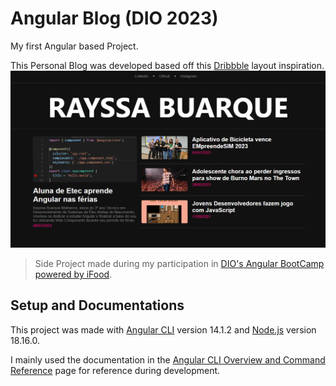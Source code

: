 # Angular Blog (DIO 2023)
My first Angular based Project.

This Personal Blog was developed based off this [Dribbble](https://dribbble.com/shots/18089191-Blog-Layout) layout inspiration.
![Print da tela do Blog desenvolvido](/src/assets/thumbnail.png)

>Side Project made during my participation in [DIO's Angular BootCamp powered by iFood](https://web.dio.me/track/potencia-tech-angular-developer-powered-ifood).

## Setup and Documentations

This project was made with [Angular CLI](https://github.com/angular/angular-cli) version 14.1.2 and [Node.js](https://nodejs.org/en/docs) version 18.16.0.

I mainly used the documentation in the [Angular CLI Overview and Command Reference](https://angular.io/cli) page for reference during development.
